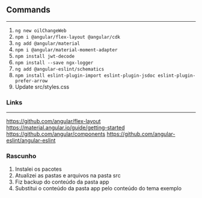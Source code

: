 ## Commands
---

1. `ng new oilChangeWeb`
2. `npm i @angular/flex-layout @angular/cdk`
3. `ng add @angular/material`
4. `npm i @angular/material-moment-adapter`
5. `npm install jwt-decode`
6. `npm install --save ngx-logger`
7. `ng add @angular-eslint/schematics`
8. `npm install eslint-plugin-import eslint-plugin-jsdoc eslint-plugin-prefer-arrow`
9. Update src/styles.css



### Links
---
https://github.com/angular/flex-layout
https://material.angular.io/guide/getting-started
https://github.com/angular/components
https://github.com/angular-eslint/angular-eslint


### Rascunho
1. Instalei os pacotes
2. Atualizei as pastas e arquivos na pasta src
3. Fiz backup do conteúdo da pasta app
4. Substitui o conteúdo da pasta app pelo conteúdo do tema exemplo


